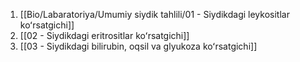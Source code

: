 1. [[Bio/Labaratoriya/Umumiy siydik tahlili/01 - Siydikdagi leykositlar koʻrsatgichi]]
2. [[02 - Siydikdagi eritrositlar koʻrsatgichi]]
3. [[03 - Siydikdagi bilirubin, oqsil va glyukoza koʻrsatgichi]]